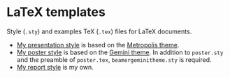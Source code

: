 # LaTeX templates

Style (`.sty`) and examples TeX (`.tex`) files for LaTeX documents.

- [My presentation style](presentation.pdf) is based on the [Metropolis theme](https://github.com/matze/mtheme).
- [My poster style](poster.pdf) is based on the [Gemini theme](https://github.com/anishathalye/gemini).
In addition to `poster.sty` and the preamble of `poster.tex`, `beamergeminitheme.sty` is required.
- [My report style](report.pdf) is my own.
